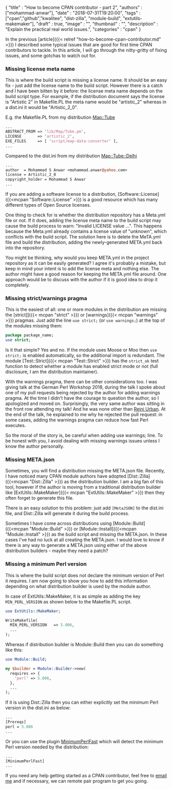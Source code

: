 
  {
    "title"       : "How to become CPAN contributor - part 2",
    "authors"     : ["mohammad-anwar"],
    "date"        : "2018-07-31T19:20:00",
    "tags"        : ["cpan","github","kwalitee", "dist-zilla", "module-build", "extutils-makemaker"],
    "draft"       : true,
    "image"       : "",
    "thumbnail"   : "",
    "description" : "Explain the practical real world issues.",
    "categories"  : "cpan"
  }

In the previous [article]({{< relref "how-to-become-cpan-contributor.md" >}}) I described some typical issues that are good for first time CPAN contributors to tackle. In this article, I will go through the nitty-gritty of fixing issues, and some gotchas to watch out for.

### Missing license meta name

This is where the build script is missing a license name. It should be an easy fix - just add the license name to the build script. However there is a catch and I have been bitten by it before: the license meta name depends on the build script type. For example, if the distribution document says the license is "Artistic 2" in Makefile.PL the meta name would be "artistic_2" whereas in a dist.ini it would be "Artistic_2_0".

E.g. the Makefile.PL from my distribution [Map::Tube](https://metacpan.org/release/Map-Tube)

```perl
...
ABSTRACT_FROM => 'lib/Map/Tube.pm',
LICENSE       => 'artistic_2',
EXE_FILES     => [ 'script/map-data-converter' ],
...
```

Compared to the dist.ini from my distribution [Map::Tube::Delhi](https://metacpan.org/release/Map-Tube-Delhi)

```perl
...
author  = Mohammad S Anwar <mohammad.anwar@yahoo.com>
license = Artistic_2_0
copyright_holder = Mohammad S Anwar
...
```

If you are adding a software license to a distribution, [Software::License]({{<mcpan "Software::License" >}}) is a good resource which has many different types of Open Source licenses.

One thing to check for is whether the distribution repository has a Meta.yml file or not. If it does, adding the license meta name to the build script may cause the build process to warn: "Invalid LICENSE value ...". This happens because the Meta.yml already contains a license value of "unknown", which conflicts with the build script. The solution here is to delete the MeTA.yml file and build the distribution, adding the newly-generated META.yml back into the repository.

You might be thinking, why would you keep META.yml in the project repository as it can be easily generated? I agree it's probably a mistake, but keep in mind your intent is to add the license meta and nothing else. The author might have a good reason for keeping the META.yml file around. One approach would be to discuss with the author if it is good idea to drop it completely.

### Missing strict/warnings pragma

This is the easiest of all: one or more modules in the distribution are missing the [strict]]({{< mcpan "strict" >}}) or [warnings]({{< mcpan "warnings" >}}) pragmas. Just add the line `use strict;` (or `use warnings;`) at the top of the modules missing them:

```perl
package package_name;
use strict;
```

Is it that simple? Yes and no. If the module uses Moose or Moo then `use strict;` is enabled automatically, so the additional import is redundant. The module [Test::Strict]({{< mcpan "Test::Strict" >}}) has the `strict_ok` test function to detect whether a module has enabled strict mode or not (full disclosure, I am the distribution maintainer).

With the warnings pragma, there can be other considerations too. I was giving talk at the German Perl Workshop 2018, during the talk I spoke about one of my pull requests being rejected by the author for adding warnings pragma. At the time I didn't have the courage to question the author, so I apologized and moved on. Surprisingly, the very same author was sitting in the front row attending my talk! And he was none other than [Reini Urban](). At the end of the talk, he explained to me why he rejected the pull request: in some cases, adding the warnings pragma can reduce how fast Perl executes.

So the moral of the story is, be careful when adding use warnings; line. To be honest with you, I avoid dealing with missing warnings issues unless I know the author personally.

### Missing META.json

Sometimes, you will find a distribution missing the META.json file. Recently, I have noticed many CPAN module authors have adopted [Dist::Zilla]({{<mcpan "Dist::Zilla" >}}) as the distribution builder. I am a big fan of this tool, however if the author is moving from a traditional distribution builder like [ExtUtils::MakeMaker]({{< mcpan "ExtUtils::MakeMaker" >}}) then they often forget to generate this file.

There is an easy solution to this problem: just add `[MetaJSON]` to the dist.ini file, and Dist::Zilla will generate it during the build process.

Sometimes I have come across distributions using [Module::Build]({{<mcpan "Module::Build" >}}) or [Module::Install]({{<mcpan "Module::Install" >}}) as the build script and missing the META.json. In these cases I've had no luck at all creating the META.json. I would love to know if there is any way to generate a META.json using either of the above distribution builders - maybe they need a patch?

### Missing a minimum Perl version

This is where the build script does not declare the minimum version of Perl it requires. I am now going to show you how to add this information depending on what distribution builder is used by the module author.

In case of ExtUtils::MakeMaker, it is as simple as adding the key `MIN_PERL_VERSION` as shown below to the Makefile.PL script.

```perl
use ExtUtils::MakeMaker;

WriteMakefile(
  MIN_PERL_VERSION   => 5.006,
  ...
);
```

Whereas if distribution builder is Module::Build then you can do something like this:

```perl
use Module::Build;

my $builder = Module::Builder->new(
  requires => {
    'perl' => 5.006,
  },
  ...
);
```

If it is using Dist::Zilla then you can either explicitly set the minimum Perl version in the dist.ini as below:

```perl
...
[Prereqs]
perl = 5.006
...
```

Or you can use the plugin [MinimumPerlFast](https://metacpan.org/pod/Dist::Zilla::Plugin::MinimumPerlFast) which will detect the minimum Perl version needed by the distribution:

```perl
...
[MinimumPerlFast]
...
```

If you need any help getting started as a CPAN contributor, feel free to [email me](mailto:mohammad.anwar@yahoo.com) and if necessary, we can remote pair program to get you going.
